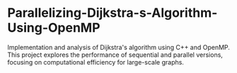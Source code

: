 # Parallelizing-Dijkstra-s-Algorithm-Using-OpenMP
Implementation and analysis of Dijkstra's algorithm using C++ and OpenMP. This project explores the performance of sequential and parallel versions, focusing on computational efficiency for large-scale graphs.

